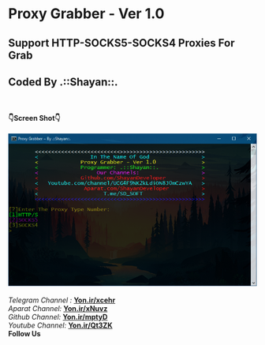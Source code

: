# Proxy Grabber - Ver 1.0
## Support HTTP-SOCKS5-SOCKS4 Proxies For Grab
## Coded By .::Shayan::.
<br/><br/>
<b style="font-size: 30;">:point_down:Screen Shot:point_down:</b><br/><br/>
<img src="https://github.com/ShayanDeveloper/Proxy-Grabber/blob/master/src/ScreenShot.png?raw=true"><br/><br/>
<i style="font-size: 20;">Telegram Channel : </i><b><a href="https://Yon.ir/xcehr">Yon.ir/xcehr</a></b><br/>
<i style="font-size: 20;">Aparat Channel: </i><b><a href="https://Yon.ir/xNuvz">Yon.ir/xNuvz</a></b><br/>
<i style="font-size: 20;">Github Channel: </i><b><a href="https://Yon.ir/mptyD">Yon.ir/mptyD</a></b><br/>
<i style="font-size: 20;">Youtube Channel: </i><b><a href="https://Yon.ir/Qt3ZK">Yon.ir/Qt3ZK</a></b><br/>
<b>Follow Us</b>
